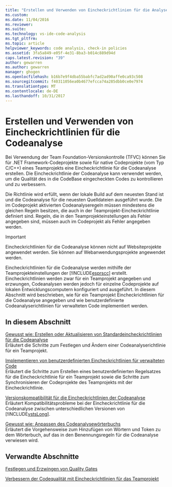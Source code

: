 ```yaml
---
title: "Erstellen und Verwenden von Eincheckrichtlinien für die Analyse | Microsoft Docs"
ms.custom: 
ms.date: 11/04/2016
ms.reviewer: 
ms.suite: 
ms.technology: vs-ide-code-analysis
ms.tgt_pltfrm: 
ms.topic: article
helpviewer_keywords: code analysis, check-in policies
ms.assetid: 3fa5a849-e05f-4e31-8ba3-b014c889d94d
caps.latest.revision: "39"
author: gewarren
ms.author: gewarren
manager: ghogen
ms.openlocfilehash: b16b7e9f4dba55babfc7ad2ad90affe0ca93c508
ms.sourcegitcommit: f40311056ea0b4677efcca74a285dbb0ce0e7974
ms.translationtype: MT
ms.contentlocale: de-DE
ms.lasthandoff: 10/31/2017
---
```

# <a name="creating-and-using-code-analysis-check-in-policies"></a>Erstellen und Verwenden von Eincheckrichtlinien für die Codeanalyse
Bei Verwendung der Team Foundation-Versionskontrolle (TFVC) können Sie für .NET Framework-Codeprojekte sowie für native Codeprojekte (vom Typ C/C++) eines Teamprojekts eine Eincheckrichtlinie für die Codeanalyse erstellen. Die Eincheckrichtlinie der Codeanalyse kann verwendet werden, um die Qualität des in die CodeBase eingecheckten Codes zu kontrollieren und zu verbessern.  
  
 Die Richtlinie wird erfüllt, wenn der lokale Build auf dem neuesten Stand ist und die Codeanalyse für die neuesten Quelldateien ausgeführt wurde. Die im Codeprojekt aktivierten Codeanalyseregeln müssen mindestens die gleichen Regeln besitzen, die auch in der Teamprojekt-Eincheckrichtlinie definiert sind. Regeln, die in den Teamprojekteinstellungen als Fehler angegeben sind, müssen auch im Codeprojekt als Fehler angegeben werden.  
  
> [!IMPORTANT]
>  Eincheckrichtlinien für die Codeanalyse können nicht auf Websiteprojekte angewendet werden. Sie können auf Webanwendungsprojekte angewendet werden.  
  
 Eincheckrichtlinien für die Codeanalyse werden mithilfe der Teamprojekteinstellungen der [!INCLUDE[esprscc](../code-quality/includes/esprscc_md.md)] erstellt. Eincheckrichtlinien werden zwar für ein Teamprojekt angegeben und erzwungen, Codeanalysen werden jedoch für einzelne Codeprojekte auf lokalen Entwicklungscomputern konfiguriert und ausgeführt. In diesem Abschnitt wird beschrieben, wie für ein Teamprojekt Eincheckrichtlinien für die Codeanalyse angegeben und wie benutzerdefinierte Codeanalyserichtlinien für verwalteten Code implementiert werden.  
  
## <a name="in-this-section"></a>In diesem Abschnitt  
 [Gewusst wie: Erstellen oder Aktualisieren von Standardeincheckrichtlinien für die Codeanalyse](../code-quality/how-to-create-or-update-standard-code-analysis-check-in-policies.md)  
 Erläutert die Schritte zum Festlegen und Ändern einer Codeanalyserichtlinie für ein Teamprojekt.  
  
 [Implementieren von benutzerdefinierten Eincheckrichtlinien für verwalteten Code](../code-quality/implementing-custom-code-analysis-check-in-policies-for-managed-code.md)  
 Erläutert die Schritte zum Erstellen eines benutzerdefinierten Regelsatzes für die Eincheckrichtlinie für ein Teamprojekt sowie die Schritte zum Synchronisieren der Codeprojekte des Teamprojekts mit der Eincheckrichtlinie.  
  
 [Versionskompatibilität für die Eincheckrichtlinien der Codeanalyse](../code-quality/version-compatibility-for-code-analysis-check-in-policies.md)  
 Erläutert Kompatibilitätsprobleme bei der Eincheckrichtlinie für die Codeanalyse zwischen unterschiedlichen Versionen von [!INCLUDE[vstsLong](../code-quality/includes/vstslong_md.md)].  
  
 [Gewusst wie: Anpassen des Codeanalysewörterbuchs](../code-quality/how-to-customize-the-code-analysis-dictionary.md)  
 Erläutert die Vorgehensweise zum Hinzufügen von Wörtern und Token zu dem Wörterbuch, auf das in den Benennungsregeln für die Codeanalyse verwiesen wird.  
  
## <a name="related-sections"></a>Verwandte Abschnitte  
 [Festlegen und Erzwingen von Quality Gates](http://msdn.microsoft.com/Library/bdc5666e-6cf0-45b2-a0a1-133c3f61e852)  
  
 [Verbessern der Codequalität mit Eincheckrichtlinien für das Teamprojekt](../code-quality/enhancing-code-quality-with-team-project-check-in-policies.md)